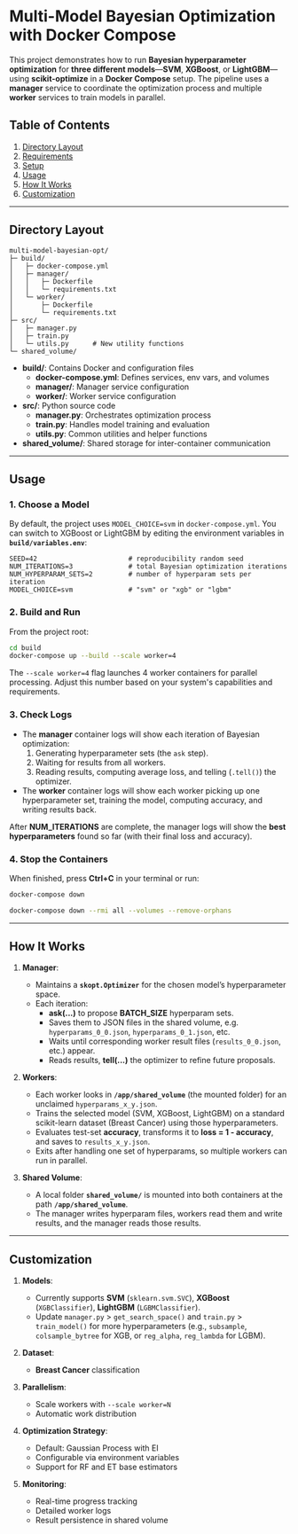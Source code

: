 # Multi-Model Bayesian Optimization with Docker Compose

This project demonstrates how to run **Bayesian hyperparameter optimization** for **three different models**—**SVM**, **XGBoost**, or **LightGBM**—using **scikit-optimize** in a **Docker Compose** setup. The pipeline uses a **manager** service to coordinate the optimization process and multiple **worker** services to train models in parallel.

## Table of Contents
1. [Directory Layout](#directory-layout)
2. [Requirements](#requirements)
3. [Setup](#setup)
4. [Usage](#usage)
5. [How It Works](#how-it-works)
6. [Customization](#customization)

---

## Directory Layout

```
multi-model-bayesian-opt/
├─ build/
│   ├─ docker-compose.yml
│   ├─ manager/
│   │   ├─ Dockerfile
│   │   └─ requirements.txt
│   └─ worker/
│       ├─ Dockerfile
│       └─ requirements.txt
├─ src/
│   ├─ manager.py
│   ├─ train.py
│   └─ utils.py      # New utility functions
└─ shared_volume/
```

- **build/**: Contains Docker and configuration files
  - **docker-compose.yml**: Defines services, env vars, and volumes
  - **manager/**: Manager service configuration
  - **worker/**: Worker service configuration
- **src/**: Python source code
  - **manager.py**: Orchestrates optimization process
  - **train.py**: Handles model training and evaluation
  - **utils.py**: Common utilities and helper functions
- **shared_volume/**: Shared storage for inter-container communication

---

## Usage

### 1. Choose a Model

By default, the project uses `MODEL_CHOICE=svm` in `docker-compose.yml`. You can switch to XGBoost or LightGBM by editing the environment variables in **`build/variables.env`**:

```env
SEED=42                       # reproducibility random seed
NUM_ITERATIONS=3              # total Bayesian optimization iterations
NUM_HYPERPARAM_SETS=2         # number of hyperparam sets per iteration
MODEL_CHOICE=svm              # "svm" or "xgb" or "lgbm"
```

### 2. Build and Run

From the project root:

```bash
cd build
docker-compose up --build --scale worker=4
```

The `--scale worker=4` flag launches 4 worker containers for parallel processing. Adjust this number based on your system's capabilities and requirements.

### 3. Check Logs

- The **manager** container logs will show each iteration of Bayesian optimization:
  1. Generating hyperparameter sets (the `ask` step).  
  2. Waiting for results from all workers.  
  3. Reading results, computing average loss, and telling (`.tell()`) the optimizer.  
- The **worker** container logs will show each worker picking up one hyperparameter set, training the model, computing accuracy, and writing results back.

After **NUM_ITERATIONS** are complete, the manager logs will show the **best hyperparameters** found so far (with their final loss and accuracy).

### 4. Stop the Containers

When finished, press **Ctrl+C** in your terminal or run:

```bash
docker-compose down

docker-compose down --rmi all --volumes --remove-orphans
```

---

## How It Works

1. **Manager**:
   - Maintains a **`skopt.Optimizer`** for the chosen model’s hyperparameter space.
   - Each iteration:
     - **ask(...)** to propose **BATCH_SIZE** hyperparam sets.  
     - Saves them to JSON files in the shared volume, e.g. `hyperparams_0_0.json`, `hyperparams_0_1.json`, etc.  
     - Waits until corresponding worker result files (`results_0_0.json`, etc.) appear.  
     - Reads results, **tell(...)** the optimizer to refine future proposals.

2. **Workers**:
   - Each worker looks in **`/app/shared_volume`** (the mounted folder) for an unclaimed `hyperparams_x_y.json`.
   - Trains the selected model (SVM, XGBoost, LightGBM) on a standard scikit-learn dataset (Breast Cancer) using those hyperparameters.
   - Evaluates test-set **accuracy**, transforms it to **loss = 1 - accuracy**, and saves to `results_x_y.json`.
   - Exits after handling one set of hyperparams, so multiple workers can run in parallel.

3. **Shared Volume**:
   - A local folder **`shared_volume/`** is mounted into both containers at the path **`/app/shared_volume`**.
   - The manager writes hyperparam files, workers read them and write results, and the manager reads those results.

---

## Customization

1. **Models**:  
   - Currently supports **SVM** (`sklearn.svm.SVC`), **XGBoost** (`XGBClassifier`), **LightGBM** (`LGBMClassifier`).  
   - Update `manager.py` > `get_search_space()` and `train.py` > `train_model()` for more hyperparameters (e.g., `subsample`, `colsample_bytree` for XGB, or `reg_alpha`, `reg_lambda` for LGBM).

2. **Dataset**:  
   - **Breast Cancer** classification

3. **Parallelism**:  
   - Scale workers with `--scale worker=N`
   - Automatic work distribution

4. **Optimization Strategy**:  
   - Default: Gaussian Process with EI
   - Configurable via environment variables
   - Support for RF and ET base estimators

5. **Monitoring**:
   - Real-time progress tracking
   - Detailed worker logs
   - Result persistence in shared volume